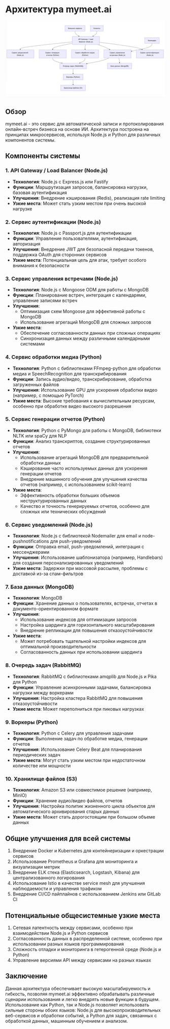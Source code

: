 # Архитектура mymeet.ai

![Микросервисная архитектура mymeet.ai](architecture.png)

## Обзор

mymeet.ai - это сервис для автоматической записи и протоколирования онлайн-встреч бизнеса на основе ИИ. Архитектура построена на принципах микросервисов, используя Node.js и Python для различных компонентов системы.

## Компоненты системы

### 1. API Gateway / Load Balancer (Node.js)

- **Технология**: Node.js с Express.js или Fastify
- **Функции**: Маршрутизация запросов, балансировка нагрузки, базовая аутентификация
- **Улучшения**: Внедрение кэширования (Redis), реализация rate limiting
- **Узкие места**: Может стать узким местом при очень высокой нагрузке

### 2. Сервис аутентификации (Node.js)

- **Технология**: Node.js с Passport.js для аутентификации
- **Функции**: Управление пользователями, аутентификация, авторизация
- **Улучшения**: Внедрение JWT для безопасной передачи токенов, поддержка OAuth для сторонних сервисов
- **Узкие места**: Потенциальная цель для атак, требует особого внимания к безопасности

### 3. Сервис управления встречами (Node.js)

- **Технология**: Node.js с Mongoose ODM для работы с MongoDB
- **Функции**: Планирование встреч, интеграция с календарями, управление записями встреч
- **Улучшения**:
    - Оптимизация схем Mongoose для эффективной работы с MongoDB
    - Использование агрегаций MongoDB для сложных запросов
- **Узкие места**:
    - Обеспечение согласованности данных при сложных операциях
    - Синхронизация данных между различными календарными системами

### 4. Сервис обработки медиа (Python)

- **Технология**: Python с библиотеками FFmpeg-python для обработки медиа и SpeechRecognition для транскрибирования
- **Функции**: Запись аудио/видео, транскрибирование, обработка загруженных файлов
- **Улучшения**: Использование GPU для ускорения обработки видео (например, с помощью PyTorch)
- **Узкие места**: Высокие требования к вычислительным ресурсам, особенно при обработке видео высокого разрешения

### 5. Сервис генерации отчетов (Python)

- **Технология**: Python с PyMongo для работы с MongoDB, библиотеки NLTK или spaCy для NLP
- **Функции**: Анализ транскриптов, создание структурированных отчетов
- **Улучшения**:
    - Использование агрегаций MongoDB для предварительной обработки данных
    - Кэширование часто используемых данных для ускорения генерации отчетов
    - Внедрение машинного обучения для улучшения качества отчетов (например, с использованием scikit-learn)
- **Узкие места**:
    - Эффективность обработки больших объемов неструктурированных данных
    - Качество и точность генерируемых отчетов, особенно для сложных или технических обсуждений

### 6. Сервис уведомлений (Node.js)

- **Технология**: Node.js с библиотекой Nodemailer для email и node-pushnotifications для push-уведомлений
- **Функции**: Отправка email, push-уведомлений, интеграция с мессенджерами
- **Улучшения**: Использование шаблонизатора (например, Handlebars) для создания персонализированных уведомлений
- **Узкие места**: Задержки при массовой рассылке, проблемы с доставкой из-за спам-фильтров

### 7. База данных (MongoDB)

- **Технология**: MongoDB
- **Функции**: Хранение данных о пользователях, встречах, отчетах в документо-ориентированном формате
- **Улучшения**:
    - Использование индексов для оптимизации запросов
    - Настройка шардинга для горизонтального масштабирования
    - Внедрение репликации для повышения отказоустойчивости
- **Узкие места**:
    - Может потребовать тщательной настройки индексов для оптимальной производительности
    - Согласованность данных при использовании шардинга

### 8. Очередь задач (RabbitMQ)

- **Технология**: RabbitMQ с библиотеками amqplib для Node.js и Pika для Python
- **Функции**: Управление асинхронными задачами, балансировка нагрузки между воркерами
- **Улучшения**: Настройка кластера RabbitMQ для повышения отказоустойчивости
- **Узкие места**: Может переполниться при пиковых нагрузках

### 9. Воркеры (Python)

- **Технология**: Python с Celery для управления задачами
- **Функции**: Выполнение задач по обработке медиа, генерации отчетов
- **Улучшения**: Использование Celery Beat для планирования периодических задач
- **Узкие места**: Могут стать узким местом при недостаточном количестве или мощности

### 10. Хранилище файлов (S3)

- **Технология**: Amazon S3 или совместимое решение (например, MinIO)
- **Функции**: Хранение аудио/видео файлов, отчетов
- **Улучшения**: Настройка политик жизненного цикла объектов для автоматического архивирования старых данных
- **Узкие места**: Может стать дорогостоящим при большом объеме данных

## Общие улучшения для всей системы

1. Внедрение Docker и Kubernetes для контейнеризации и оркестрации сервисов
2. Использование Prometheus и Grafana для мониторинга и визуализации метрик
3. Внедрение ELK стека (Elasticsearch, Logstash, Kibana) для централизованного логирования
4. Использование Istio в качестве service mesh для улучшения наблюдаемости и управления трафиком
5. Внедрение CI/CD пайплайнов с использованием Jenkins или GitLab CI

## Потенциальные общесистемные узкие места

1. Сетевая латентность между сервисами, особенно при взаимодействии Node.js и Python сервисов
2. Согласованность данных в распределенной системе, особенно при использовании разных языков программирования
3. Сложность отладки и мониторинга в гетерогенной среде (Node.js и Python)
4. Управление версиями API между сервисами на разных языках

## Заключение

Данная архитектура обеспечивает высокую масштабируемость и гибкость, позволяя mymeet.ai эффективно обрабатывать различные сценарии использования и легко внедрять новые функции в будущем. Использование как Python, так и Node.js позволяет использовать сильные стороны обоих языков: Node.js для высокопроизводительных веб-сервисов и обработки событий, а Python для задач, связанных с обработкой данных, машинным обучением и анализом.